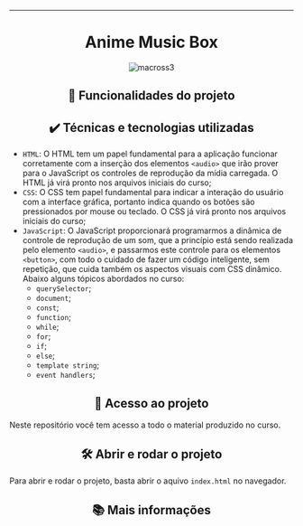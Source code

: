 

<hr>
<h1 align="center">Anime Music Box</h1>


<div align="center">
  
![macross3](https://user-images.githubusercontent.com/115950745/210158763-95bbab18-177f-4e14-9043-9e9dfe0f6ef0.png)
  
</div>

<h2 align="center">🔨 Funcionalidades do projeto</h2>



<h2 align="center">✔️ Técnicas e tecnologias utilizadas </h2>

- `HTML`: O HTML tem um papel fundamental para a aplicação funcionar corretamente com a inserção dos elementos `<audio>` que irão prover para o JavaScript os controles de reprodução da mídia carregada. O HTML já virá pronto nos arquivos iniciais do curso;
- `CSS`: O CSS tem papel fundamental para indicar a interação do usuário com a interface gráfica, portanto indica quando os botões são pressionados por mouse ou teclado. O CSS já virá pronto nos arquivos iniciais do curso;
- `JavaScript`: O JavaScript proporcionará programarmos a dinâmica de controle de reprodução de um som, que a princípio está sendo realizada pelo elemento `<audio>`, e passarmos este controle para os elementos `<button>`, com todo o cuidado de fazer um código inteligente, sem repetição, que cuida também os aspectos visuais com CSS dinâmico. Abaixo alguns tópicos abordados no curso:
  - `querySelector`;
  - `document`;
  - `const`;
  - `function`;
  - `while`;
  - `for`;
  - `if`;
  - `else`;
  - `template string`;
  - `event handlers`;

<h2 align="center">📁 Acesso ao projeto </h2>



Neste repositório você tem acesso a todo o material produzido no curso.

<h2 align="center">🛠️ Abrir e rodar o projeto</h2>

Para abrir e rodar o projeto, basta abrir o aquivo `index.html` no navegador.

<h2 align="center">📚 Mais informações</h2>

